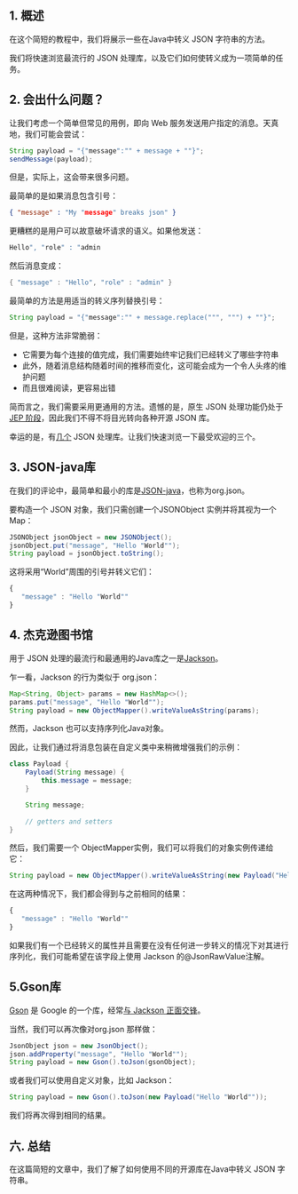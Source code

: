 ## 1. 概述

在这个简短的教程中，我们将展示一些在Java中转义 JSON 字符串的方法。

我们将快速浏览最流行的 JSON 处理库，以及它们如何使转义成为一项简单的任务。

## 2. 会出什么问题？

让我们考虑一个简单但常见的用例，即向 Web 服务发送用户指定的消息。天真地，我们可能会尝试：

```java
String payload = "{"message":"" + message + ""}";
sendMessage(payload);
```

但是，实际上，这会带来很多问题。

最简单的是如果消息包含引号：

```json
{ "message" : "My "message" breaks json" }
```

更糟糕的是用户可以故意破坏请求的语义。如果他发送：

```javascript
Hello", "role" : "admin
```

然后消息变成：

```java
{ "message" : "Hello", "role" : "admin" }
```

最简单的方法是用适当的转义序列替换引号：

```javascript
String payload = "{"message":"" + message.replace(""", """) + ""}";
```

但是，这种方法非常脆弱：

-   它需要为每个连接的值完成，我们需要始终牢记我们已经转义了哪些字符串
-   此外，随着消息结构随着时间的推移而变化，这可能会成为一个令人头疼的维护问题
-   而且很难阅读，更容易出错

简而言之，我们需要采用更通用的方法。遗憾的是，原生 JSON 处理功能仍处于[JEP 阶段](https://openjdk.java.net/jeps/198)，因此我们不得不将目光转向各种开源 JSON 库。

幸运的是，有[几个](https://json.org/) JSON 处理库。让我们快速浏览一下最受欢迎的三个。

## 3. JSON-java库

在我们的评论中，最简单和最小的库是[JSON-java](https://www.baeldung.com/java-org-json)，也称为org.json。

要构造一个 JSON 对象，我们只需创建一个JSONObject 实例并将其视为一个Map：

```java
JSONObject jsonObject = new JSONObject();
jsonObject.put("message", "Hello "World"");
String payload = jsonObject.toString();
```

这将采用“World”周围的引号并转义它们：

```javascript
{
   "message" : "Hello "World""
}
```

## 4. 杰克逊图书馆

用于 JSON 处理的最流行和最通用的Java库之一是[Jackson](https://www.baeldung.com/jackson)。

乍一看，Jackson 的行为类似于 org.json：

```java
Map<String, Object> params = new HashMap<>();
params.put("message", "Hello "World"");
String payload = new ObjectMapper().writeValueAsString(params);
```

然而，Jackson 也可以支持序列化Java对象。

因此，让我们通过将消息包装在自定义类中来稍微增强我们的示例：

```java
class Payload {
    Payload(String message) {
        this.message = message;
    }

    String message;
    
    // getters and setters
}

```

然后，我们需要一个 ObjectMapper实例，我们可以将我们的对象实例传递给它：

```java
String payload = new ObjectMapper().writeValueAsString(new Payload("Hello "World""));

```

在这两种情况下，我们都会得到与之前相同的结果：

```javascript
{
   "message" : "Hello "World""
}
```

如果我们有一个已经转义的属性并且需要在没有任何进一步转义的情况下对其进行序列化，我们可能希望在该字段上使用 Jackson 的@JsonRawValue注解。

## 5.Gson库

[Gson](https://www.baeldung.com/gson-deserialization-guide) 是 Google 的一个库，经常[与 Jackson 正面交锋](https://www.baeldung.com/jackson-vs-gson)。

当然，我们可以再次像对org.json 那样做：

```java
JsonObject json = new JsonObject();
json.addProperty("message", "Hello "World"");
String payload = new Gson().toJson(gsonObject);
```

或者我们可以使用自定义对象，比如 Jackson：

```java
String payload = new Gson().toJson(new Payload("Hello "World""));
```

我们将再次得到相同的结果。

## 六. 总结

在这篇简短的文章中，我们了解了如何使用不同的开源库在Java中转义 JSON 字符串。